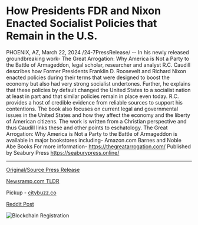 # How Presidents FDR and Nixon Enacted Socialist Policies that Remain in the U.S.

PHOENIX, AZ, March 22, 2024 /24-7PressRelease/ -- In his newly released groundbreaking work- The Great Arrogation: Why America is Not a Party to the Battle of Armageddon, legal scholar, researcher and analyst R.C. Caudill describes how Former Presidents Franklin D. Roosevelt and Richard Nixon enacted policies during their terms that were designed to boost the economy but also had very strong socialist undertones. Further, he explains that these policies by default changed the United States to a socialist nation at least in part and that similar policies remain in place even today.  R.C. provides a host of credible evidence from reliable sources to support his contentions. The book also focuses on current legal and governmental issues in the United States and how they affect the economy and the liberty of American citizens. The work is written from a Christian perspective and thus Caudill links these and other points to eschatology.  The Great Arrogation: Why America is Not a Party to the Battle of Armageddon is available in major bookstores including-  Amazon.com Barnes and Noble Abe Books  For more information- https://thegreatarrogation.com/  Published by Seabury Press https://seaburypress.online/ 

---

[Original/Source Press Release](https://www.24-7pressrelease.com/press-release/509476/how-presidents-fdr-and-nixon-enacted-socialist-policies-that-remain-in-the-us)
                    

[Newsramp.com TLDR](https://newsramp.com/curated-news/legal-scholar-reveals-socialist-undertones-in-us-policies/41413ef30d48c62df9958d8021d57b3d) 


Pickup - [citybuzz.co](https://citybuzz.co/2024/03/22/presidents-fdr-and-nixon-s-socialist-policies-still-shaping-america)
 



[Reddit Post](https://www.reddit.com/r/newsramp/comments/1bktdy3/legal_scholar_reveals_socialist_undertones_in_us/) 



![Blockchain Registration](https://cdn.newsramp.app/24-7PressRelease/qrcode/243/22/tallwHrf.webp)